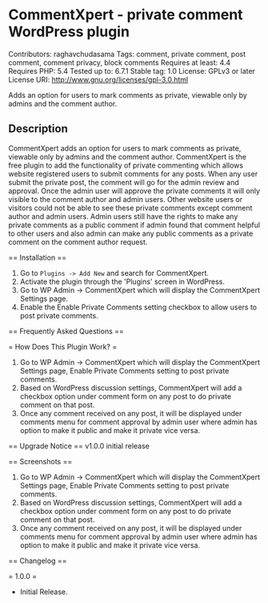 CommentXpert - private comment WordPress plugin
===========================================

Contributors: raghavchudasama
Tags: comment, private comment, post comment, comment privacy, block comments
Requires at least: 4.4
Requires PHP: 5.4
Tested up to: 6.7.1
Stable tag: 1.0
License: GPLv3 or later
License URI: http://www.gnu.org/licenses/gpl-3.0.html

Adds an option for users to mark comments as private, viewable only by admins and the comment author.

## Description ##

CommentXpert adds an option for users to mark comments as private, viewable only by admins and the comment author. CommentXpert is the free plugin to add the functionality of private commenting which allows website registered users to submit comments for any posts. When any user submit the private post, the comment will go for the admin review and approval. Once the admin user will approve the private comments it will only visible to the comment author and admin users. Other website users or visitors could not be able to see these private comments except comment author and admin users. Admin users still have the rights to make any private comments as a public comment if admin found that comment helpful to other users and also admin can make any public comments as a private comment on the comment author request. 

== Installation ==

1. Go to `Plugins -> Add New` and search for CommentXpert.
2. Activate the plugin through the 'Plugins' screen in WordPress.
3. Go to WP Admin -> CommentXpert which will display the CommentXpert Settings page.
4. Enable the Enable Private Comments setting checkbox to allow users to post private comments.

== Frequently Asked Questions ==

= How Does This Plugin Work? =

1. Go to WP Admin -> CommentXpert which will display the CommentXpert Settings page, Enable Private Comments setting to post private comments. 
2. Based on WordPress discussion settings, CommentXpert will add a checkbox option under comment form on any post to do private comment on that post.
3. Once any comment received on any post, it will be displayed under comments menu for comment approval by admin user where admin has option to make it public and make it private vice versa.

== Upgrade Notice ==
v1.0.0 initial release

== Screenshots ==

1. Go to WP Admin -> CommentXpert which will display the CommentXpert Settings page, Enable Private Comments setting to post private comments. 
2. Based on WordPress discussion settings, CommentXpert will add a checkbox option under comment form on any post to do private comment on that post.
3. Once any comment received on any post, it will be displayed under comments menu for comment approval by admin user where admin has option to make it public and make it private vice versa.

== Changelog ==

= 1.0.0 =
* Initial Release.
